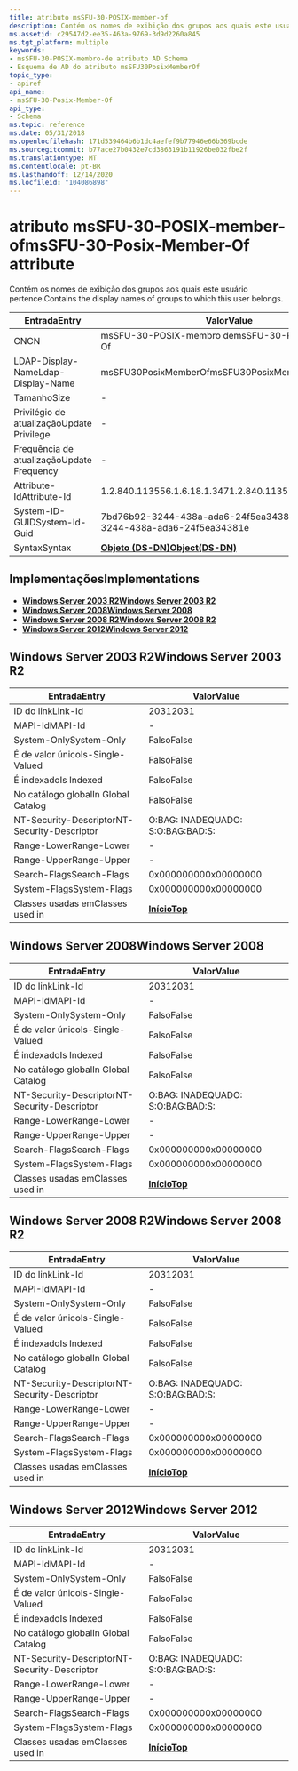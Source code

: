 ```yaml
---
title: atributo msSFU-30-POSIX-member-of
description: Contém os nomes de exibição dos grupos aos quais este usuário pertence.
ms.assetid: c29547d2-ee35-463a-9769-3d9d2260a845
ms.tgt_platform: multiple
keywords:
- msSFU-30-POSIX-membro-de atributo AD Schema
- Esquema de AD do atributo msSFU30PosixMemberOf
topic_type:
- apiref
api_name:
- msSFU-30-Posix-Member-Of
api_type:
- Schema
ms.topic: reference
ms.date: 05/31/2018
ms.openlocfilehash: 171d539464b6b1dc4aefef9b77946e66b369bcde
ms.sourcegitcommit: b77ace27b0432e7cd3863191b11926be032fbe2f
ms.translationtype: MT
ms.contentlocale: pt-BR
ms.lasthandoff: 12/14/2020
ms.locfileid: "104086898"
---
```

# <a name="mssfu-30-posix-member-of-attribute"></a><span data-ttu-id="34638-105">atributo msSFU-30-POSIX-member-of</span><span class="sxs-lookup"><span data-stu-id="34638-105">msSFU-30-Posix-Member-Of attribute</span></span>

<span data-ttu-id="34638-106">Contém os nomes de exibição dos grupos aos quais este usuário pertence.</span><span class="sxs-lookup"><span data-stu-id="34638-106">Contains the display names of groups to which this user belongs.</span></span>



| <span data-ttu-id="34638-107">Entrada</span><span class="sxs-lookup"><span data-stu-id="34638-107">Entry</span></span> | <span data-ttu-id="34638-108">Valor</span><span class="sxs-lookup"><span data-stu-id="34638-108">Value</span></span> |
|-------------------|-----------------------------------------|
| <span data-ttu-id="34638-109">CN</span><span class="sxs-lookup"><span data-stu-id="34638-109">CN</span></span>                | <span data-ttu-id="34638-110">msSFU-30-POSIX-membro de</span><span class="sxs-lookup"><span data-stu-id="34638-110">msSFU-30-Posix-Member-Of</span></span>                |
| <span data-ttu-id="34638-111">LDAP-Display-Name</span><span class="sxs-lookup"><span data-stu-id="34638-111">Ldap-Display-Name</span></span> | <span data-ttu-id="34638-112">msSFU30PosixMemberOf</span><span class="sxs-lookup"><span data-stu-id="34638-112">msSFU30PosixMemberOf</span></span>                    |
| <span data-ttu-id="34638-113">Tamanho</span><span class="sxs-lookup"><span data-stu-id="34638-113">Size</span></span>              | \-                                      |
| <span data-ttu-id="34638-114">Privilégio de atualização</span><span class="sxs-lookup"><span data-stu-id="34638-114">Update Privilege</span></span>  | \-                                      |
| <span data-ttu-id="34638-115">Frequência de atualização</span><span class="sxs-lookup"><span data-stu-id="34638-115">Update Frequency</span></span>  | \-                                      |
| <span data-ttu-id="34638-116">Attribute-Id</span><span class="sxs-lookup"><span data-stu-id="34638-116">Attribute-Id</span></span>      | <span data-ttu-id="34638-117">1.2.840.113556.1.6.18.1.347</span><span class="sxs-lookup"><span data-stu-id="34638-117">1.2.840.113556.1.6.18.1.347</span></span>             |
| <span data-ttu-id="34638-118">System-ID-GUID</span><span class="sxs-lookup"><span data-stu-id="34638-118">System-Id-Guid</span></span>    | <span data-ttu-id="34638-119">7bd76b92-3244-438a-ada6-24f5ea34381e</span><span class="sxs-lookup"><span data-stu-id="34638-119">7bd76b92-3244-438a-ada6-24f5ea34381e</span></span>    |
| <span data-ttu-id="34638-120">Syntax</span><span class="sxs-lookup"><span data-stu-id="34638-120">Syntax</span></span>            | [<span data-ttu-id="34638-121">**Objeto (DS-DN)**</span><span class="sxs-lookup"><span data-stu-id="34638-121">**Object(DS-DN)**</span></span>](s-object-ds-dn.md) |



## <a name="implementations"></a><span data-ttu-id="34638-122">Implementações</span><span class="sxs-lookup"><span data-stu-id="34638-122">Implementations</span></span>

-   [<span data-ttu-id="34638-123">**Windows Server 2003 R2**</span><span class="sxs-lookup"><span data-stu-id="34638-123">**Windows Server 2003 R2**</span></span>](#windows-server-2003-r2)
-   [<span data-ttu-id="34638-124">**Windows Server 2008**</span><span class="sxs-lookup"><span data-stu-id="34638-124">**Windows Server 2008**</span></span>](#windows-server-2008)
-   [<span data-ttu-id="34638-125">**Windows Server 2008 R2**</span><span class="sxs-lookup"><span data-stu-id="34638-125">**Windows Server 2008 R2**</span></span>](#windows-server-2008-r2)
-   [<span data-ttu-id="34638-126">**Windows Server 2012**</span><span class="sxs-lookup"><span data-stu-id="34638-126">**Windows Server 2012**</span></span>](#windows-server-2012)

## <a name="windows-server-2003-r2"></a><span data-ttu-id="34638-127">Windows Server 2003 R2</span><span class="sxs-lookup"><span data-stu-id="34638-127">Windows Server 2003 R2</span></span>



| <span data-ttu-id="34638-128">Entrada</span><span class="sxs-lookup"><span data-stu-id="34638-128">Entry</span></span> | <span data-ttu-id="34638-129">Valor</span><span class="sxs-lookup"><span data-stu-id="34638-129">Value</span></span> |
|------------------------|---------------------------------|
| <span data-ttu-id="34638-130">ID do link</span><span class="sxs-lookup"><span data-stu-id="34638-130">Link-Id</span></span>                | <span data-ttu-id="34638-131">2031</span><span class="sxs-lookup"><span data-stu-id="34638-131">2031</span></span>                            |
| <span data-ttu-id="34638-132">MAPI-Id</span><span class="sxs-lookup"><span data-stu-id="34638-132">MAPI-Id</span></span>                | \-                              |
| <span data-ttu-id="34638-133">System-Only</span><span class="sxs-lookup"><span data-stu-id="34638-133">System-Only</span></span>            | <span data-ttu-id="34638-134">Falso</span><span class="sxs-lookup"><span data-stu-id="34638-134">False</span></span>                           |
| <span data-ttu-id="34638-135">É de valor único</span><span class="sxs-lookup"><span data-stu-id="34638-135">Is-Single-Valued</span></span>       | <span data-ttu-id="34638-136">Falso</span><span class="sxs-lookup"><span data-stu-id="34638-136">False</span></span>                           |
| <span data-ttu-id="34638-137">É indexado</span><span class="sxs-lookup"><span data-stu-id="34638-137">Is Indexed</span></span>             | <span data-ttu-id="34638-138">Falso</span><span class="sxs-lookup"><span data-stu-id="34638-138">False</span></span>                           |
| <span data-ttu-id="34638-139">No catálogo global</span><span class="sxs-lookup"><span data-stu-id="34638-139">In Global Catalog</span></span>      | <span data-ttu-id="34638-140">Falso</span><span class="sxs-lookup"><span data-stu-id="34638-140">False</span></span>                           |
| <span data-ttu-id="34638-141">NT-Security-Descriptor</span><span class="sxs-lookup"><span data-stu-id="34638-141">NT-Security-Descriptor</span></span> | <span data-ttu-id="34638-142">O:BAG: INADEQUADO: S:</span><span class="sxs-lookup"><span data-stu-id="34638-142">O:BAG:BAD:S:</span></span>                    |
| <span data-ttu-id="34638-143">Range-Lower</span><span class="sxs-lookup"><span data-stu-id="34638-143">Range-Lower</span></span>            | \-                              |
| <span data-ttu-id="34638-144">Range-Upper</span><span class="sxs-lookup"><span data-stu-id="34638-144">Range-Upper</span></span>            | \-                              |
| <span data-ttu-id="34638-145">Search-Flags</span><span class="sxs-lookup"><span data-stu-id="34638-145">Search-Flags</span></span>           | <span data-ttu-id="34638-146">0x00000000</span><span class="sxs-lookup"><span data-stu-id="34638-146">0x00000000</span></span>                      |
| <span data-ttu-id="34638-147">System-Flags</span><span class="sxs-lookup"><span data-stu-id="34638-147">System-Flags</span></span>           | <span data-ttu-id="34638-148">0x00000000</span><span class="sxs-lookup"><span data-stu-id="34638-148">0x00000000</span></span>                      |
| <span data-ttu-id="34638-149">Classes usadas em</span><span class="sxs-lookup"><span data-stu-id="34638-149">Classes used in</span></span>        | [<span data-ttu-id="34638-150">**Início**</span><span class="sxs-lookup"><span data-stu-id="34638-150">**Top**</span></span>](c-top.md)<br/> |



## <a name="windows-server-2008"></a><span data-ttu-id="34638-151">Windows Server 2008</span><span class="sxs-lookup"><span data-stu-id="34638-151">Windows Server 2008</span></span>



| <span data-ttu-id="34638-152">Entrada</span><span class="sxs-lookup"><span data-stu-id="34638-152">Entry</span></span> | <span data-ttu-id="34638-153">Valor</span><span class="sxs-lookup"><span data-stu-id="34638-153">Value</span></span> |
|------------------------|---------------------------------|
| <span data-ttu-id="34638-154">ID do link</span><span class="sxs-lookup"><span data-stu-id="34638-154">Link-Id</span></span>                | <span data-ttu-id="34638-155">2031</span><span class="sxs-lookup"><span data-stu-id="34638-155">2031</span></span>                            |
| <span data-ttu-id="34638-156">MAPI-Id</span><span class="sxs-lookup"><span data-stu-id="34638-156">MAPI-Id</span></span>                | \-                              |
| <span data-ttu-id="34638-157">System-Only</span><span class="sxs-lookup"><span data-stu-id="34638-157">System-Only</span></span>            | <span data-ttu-id="34638-158">Falso</span><span class="sxs-lookup"><span data-stu-id="34638-158">False</span></span>                           |
| <span data-ttu-id="34638-159">É de valor único</span><span class="sxs-lookup"><span data-stu-id="34638-159">Is-Single-Valued</span></span>       | <span data-ttu-id="34638-160">Falso</span><span class="sxs-lookup"><span data-stu-id="34638-160">False</span></span>                           |
| <span data-ttu-id="34638-161">É indexado</span><span class="sxs-lookup"><span data-stu-id="34638-161">Is Indexed</span></span>             | <span data-ttu-id="34638-162">Falso</span><span class="sxs-lookup"><span data-stu-id="34638-162">False</span></span>                           |
| <span data-ttu-id="34638-163">No catálogo global</span><span class="sxs-lookup"><span data-stu-id="34638-163">In Global Catalog</span></span>      | <span data-ttu-id="34638-164">Falso</span><span class="sxs-lookup"><span data-stu-id="34638-164">False</span></span>                           |
| <span data-ttu-id="34638-165">NT-Security-Descriptor</span><span class="sxs-lookup"><span data-stu-id="34638-165">NT-Security-Descriptor</span></span> | <span data-ttu-id="34638-166">O:BAG: INADEQUADO: S:</span><span class="sxs-lookup"><span data-stu-id="34638-166">O:BAG:BAD:S:</span></span>                    |
| <span data-ttu-id="34638-167">Range-Lower</span><span class="sxs-lookup"><span data-stu-id="34638-167">Range-Lower</span></span>            | \-                              |
| <span data-ttu-id="34638-168">Range-Upper</span><span class="sxs-lookup"><span data-stu-id="34638-168">Range-Upper</span></span>            | \-                              |
| <span data-ttu-id="34638-169">Search-Flags</span><span class="sxs-lookup"><span data-stu-id="34638-169">Search-Flags</span></span>           | <span data-ttu-id="34638-170">0x00000000</span><span class="sxs-lookup"><span data-stu-id="34638-170">0x00000000</span></span>                      |
| <span data-ttu-id="34638-171">System-Flags</span><span class="sxs-lookup"><span data-stu-id="34638-171">System-Flags</span></span>           | <span data-ttu-id="34638-172">0x00000000</span><span class="sxs-lookup"><span data-stu-id="34638-172">0x00000000</span></span>                      |
| <span data-ttu-id="34638-173">Classes usadas em</span><span class="sxs-lookup"><span data-stu-id="34638-173">Classes used in</span></span>        | [<span data-ttu-id="34638-174">**Início**</span><span class="sxs-lookup"><span data-stu-id="34638-174">**Top**</span></span>](c-top.md)<br/> |



## <a name="windows-server-2008-r2"></a><span data-ttu-id="34638-175">Windows Server 2008 R2</span><span class="sxs-lookup"><span data-stu-id="34638-175">Windows Server 2008 R2</span></span>



| <span data-ttu-id="34638-176">Entrada</span><span class="sxs-lookup"><span data-stu-id="34638-176">Entry</span></span> | <span data-ttu-id="34638-177">Valor</span><span class="sxs-lookup"><span data-stu-id="34638-177">Value</span></span> |
|------------------------|---------------------------------|
| <span data-ttu-id="34638-178">ID do link</span><span class="sxs-lookup"><span data-stu-id="34638-178">Link-Id</span></span>                | <span data-ttu-id="34638-179">2031</span><span class="sxs-lookup"><span data-stu-id="34638-179">2031</span></span>                            |
| <span data-ttu-id="34638-180">MAPI-Id</span><span class="sxs-lookup"><span data-stu-id="34638-180">MAPI-Id</span></span>                | \-                              |
| <span data-ttu-id="34638-181">System-Only</span><span class="sxs-lookup"><span data-stu-id="34638-181">System-Only</span></span>            | <span data-ttu-id="34638-182">Falso</span><span class="sxs-lookup"><span data-stu-id="34638-182">False</span></span>                           |
| <span data-ttu-id="34638-183">É de valor único</span><span class="sxs-lookup"><span data-stu-id="34638-183">Is-Single-Valued</span></span>       | <span data-ttu-id="34638-184">Falso</span><span class="sxs-lookup"><span data-stu-id="34638-184">False</span></span>                           |
| <span data-ttu-id="34638-185">É indexado</span><span class="sxs-lookup"><span data-stu-id="34638-185">Is Indexed</span></span>             | <span data-ttu-id="34638-186">Falso</span><span class="sxs-lookup"><span data-stu-id="34638-186">False</span></span>                           |
| <span data-ttu-id="34638-187">No catálogo global</span><span class="sxs-lookup"><span data-stu-id="34638-187">In Global Catalog</span></span>      | <span data-ttu-id="34638-188">Falso</span><span class="sxs-lookup"><span data-stu-id="34638-188">False</span></span>                           |
| <span data-ttu-id="34638-189">NT-Security-Descriptor</span><span class="sxs-lookup"><span data-stu-id="34638-189">NT-Security-Descriptor</span></span> | <span data-ttu-id="34638-190">O:BAG: INADEQUADO: S:</span><span class="sxs-lookup"><span data-stu-id="34638-190">O:BAG:BAD:S:</span></span>                    |
| <span data-ttu-id="34638-191">Range-Lower</span><span class="sxs-lookup"><span data-stu-id="34638-191">Range-Lower</span></span>            | \-                              |
| <span data-ttu-id="34638-192">Range-Upper</span><span class="sxs-lookup"><span data-stu-id="34638-192">Range-Upper</span></span>            | \-                              |
| <span data-ttu-id="34638-193">Search-Flags</span><span class="sxs-lookup"><span data-stu-id="34638-193">Search-Flags</span></span>           | <span data-ttu-id="34638-194">0x00000000</span><span class="sxs-lookup"><span data-stu-id="34638-194">0x00000000</span></span>                      |
| <span data-ttu-id="34638-195">System-Flags</span><span class="sxs-lookup"><span data-stu-id="34638-195">System-Flags</span></span>           | <span data-ttu-id="34638-196">0x00000000</span><span class="sxs-lookup"><span data-stu-id="34638-196">0x00000000</span></span>                      |
| <span data-ttu-id="34638-197">Classes usadas em</span><span class="sxs-lookup"><span data-stu-id="34638-197">Classes used in</span></span>        | [<span data-ttu-id="34638-198">**Início**</span><span class="sxs-lookup"><span data-stu-id="34638-198">**Top**</span></span>](c-top.md)<br/> |



## <a name="windows-server-2012"></a><span data-ttu-id="34638-199">Windows Server 2012</span><span class="sxs-lookup"><span data-stu-id="34638-199">Windows Server 2012</span></span>



| <span data-ttu-id="34638-200">Entrada</span><span class="sxs-lookup"><span data-stu-id="34638-200">Entry</span></span> | <span data-ttu-id="34638-201">Valor</span><span class="sxs-lookup"><span data-stu-id="34638-201">Value</span></span> |
|------------------------|---------------------------------|
| <span data-ttu-id="34638-202">ID do link</span><span class="sxs-lookup"><span data-stu-id="34638-202">Link-Id</span></span>                | <span data-ttu-id="34638-203">2031</span><span class="sxs-lookup"><span data-stu-id="34638-203">2031</span></span>                            |
| <span data-ttu-id="34638-204">MAPI-Id</span><span class="sxs-lookup"><span data-stu-id="34638-204">MAPI-Id</span></span>                | \-                              |
| <span data-ttu-id="34638-205">System-Only</span><span class="sxs-lookup"><span data-stu-id="34638-205">System-Only</span></span>            | <span data-ttu-id="34638-206">Falso</span><span class="sxs-lookup"><span data-stu-id="34638-206">False</span></span>                           |
| <span data-ttu-id="34638-207">É de valor único</span><span class="sxs-lookup"><span data-stu-id="34638-207">Is-Single-Valued</span></span>       | <span data-ttu-id="34638-208">Falso</span><span class="sxs-lookup"><span data-stu-id="34638-208">False</span></span>                           |
| <span data-ttu-id="34638-209">É indexado</span><span class="sxs-lookup"><span data-stu-id="34638-209">Is Indexed</span></span>             | <span data-ttu-id="34638-210">Falso</span><span class="sxs-lookup"><span data-stu-id="34638-210">False</span></span>                           |
| <span data-ttu-id="34638-211">No catálogo global</span><span class="sxs-lookup"><span data-stu-id="34638-211">In Global Catalog</span></span>      | <span data-ttu-id="34638-212">Falso</span><span class="sxs-lookup"><span data-stu-id="34638-212">False</span></span>                           |
| <span data-ttu-id="34638-213">NT-Security-Descriptor</span><span class="sxs-lookup"><span data-stu-id="34638-213">NT-Security-Descriptor</span></span> | <span data-ttu-id="34638-214">O:BAG: INADEQUADO: S:</span><span class="sxs-lookup"><span data-stu-id="34638-214">O:BAG:BAD:S:</span></span>                    |
| <span data-ttu-id="34638-215">Range-Lower</span><span class="sxs-lookup"><span data-stu-id="34638-215">Range-Lower</span></span>            | \-                              |
| <span data-ttu-id="34638-216">Range-Upper</span><span class="sxs-lookup"><span data-stu-id="34638-216">Range-Upper</span></span>            | \-                              |
| <span data-ttu-id="34638-217">Search-Flags</span><span class="sxs-lookup"><span data-stu-id="34638-217">Search-Flags</span></span>           | <span data-ttu-id="34638-218">0x00000000</span><span class="sxs-lookup"><span data-stu-id="34638-218">0x00000000</span></span>                      |
| <span data-ttu-id="34638-219">System-Flags</span><span class="sxs-lookup"><span data-stu-id="34638-219">System-Flags</span></span>           | <span data-ttu-id="34638-220">0x00000000</span><span class="sxs-lookup"><span data-stu-id="34638-220">0x00000000</span></span>                      |
| <span data-ttu-id="34638-221">Classes usadas em</span><span class="sxs-lookup"><span data-stu-id="34638-221">Classes used in</span></span>        | [<span data-ttu-id="34638-222">**Início**</span><span class="sxs-lookup"><span data-stu-id="34638-222">**Top**</span></span>](c-top.md)<br/> |



 

 





